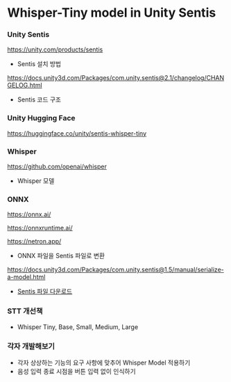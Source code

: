 # Whisper-Tiny model in Unity Sentis

### Unity Sentis

https://unity.com/products/sentis

* Sentis 설치 방법

https://docs.unity3d.com/Packages/com.unity.sentis@2.1/changelog/CHANGELOG.html

* Sentis 코드 구조

### Unity Hugging Face
https://huggingface.co/unity/sentis-whisper-tiny

### Whisper

https://github.com/openai/whisper

* Whisper 모델

### ONNX

https://onnx.ai/

https://onnxruntime.ai/

https://netron.app/

* ONNX 파일을 Sentis 파일로 변환

https://docs.unity3d.com/Packages/com.unity.sentis@1.5/manual/serialize-a-model.html

* [Sentis 파일 다운로드](https://drive.google.com/drive/folders/14Qlp8UyoX-8YV8_Uoup3_Dt83LFInSRc?usp=sharing)

### STT 개선책

* Whisper Tiny, Base, Small, Medium, Large 

### 각자 개발해보기

* 각자 상상하는 기능의 요구 사항에 맞추어 Whisper Model 적용하기
* 음성 입력 종료 시점을 버튼 입력 없이 인식하기